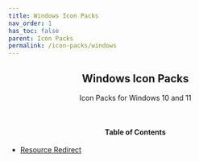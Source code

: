```yaml
---
title: Windows Icon Packs
nav_order: 1
has_toc: false
parent: Icon Packs
permalink: /icon-packs/windows
---
```


<div class="card">
    <div class="container">
        <h2 class="text-small" style="text-align:center">Windows Icon Packs</h2>
        <p class="text-small" style="text-align:center">Icon Packs for Windows 10 and 11</p>
    </div>
</div>
<br />

<!-- 
{: .note }
> {: .opaque }
>
> 
-->

<div class="card">
    <div class="container">
        <h4 style="text-align:center">Table of Contents</h4>
        <ul>
            <li><a class="text-delta" href="/icon-packs/windows/resource-redirect">Resource Redirect</a></li>
        </ul>
    </div>
</div>